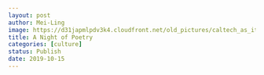 ```yaml
---
layout: post
author: Mei-Ling
image: https://d31japmlpdv3k4.cloudfront.net/old_pictures/caltech_as_it_happens/6a0105349b8251970b0240a4917fff200c.jpg
title: A Night of Poetry 
categories: [culture]
status: Publish
date: 2019-10-15
---
```



